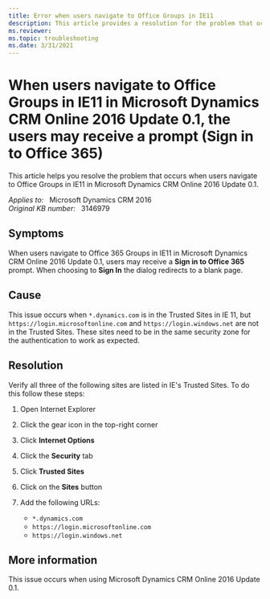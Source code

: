 ```yaml
---
title: Error when users navigate to Office Groups in IE11
description: This article provides a resolution for the problem that occurs when users navigate to Office Groups in IE11 in Microsoft Dynamics CRM Online 2016 Update 0.1.
ms.reviewer: 
ms.topic: troubleshooting
ms.date: 3/31/2021
---
```

# When users navigate to Office Groups in IE11 in Microsoft Dynamics CRM Online 2016 Update 0.1, the users may receive a prompt (Sign in to Office 365)

This article helps you resolve the problem that occurs when users navigate to Office Groups in IE11 in Microsoft Dynamics CRM Online 2016 Update 0.1.

_Applies to:_ &nbsp; Microsoft Dynamics CRM 2016  
_Original KB number:_ &nbsp; 3146979

## Symptoms

When users navigate to Office 365 Groups in IE11 in Microsoft Dynamics CRM Online 2016 Update 0.1, users may receive a **Sign in to Office 365** prompt. When choosing to **Sign In** the dialog redirects to a blank page.

## Cause

This issue occurs when `*.dynamics.com` is in the Trusted Sites in IE 11, but `https://login.microsoftonline.com` and `https://login.windows.net` are not in the Trusted Sites. These sites need to be in the same security zone for the authentication to work as expected.

## Resolution

Verify all three of the following sites are listed in IE's Trusted Sites. To do this follow these steps:

1. Open Internet Explorer
1. Click the gear icon in the top-right corner
1. Click **Internet Options**
1. Click the **Security** tab
1. Click **Trusted Sites**
1. Click on the **Sites** button
1. Add the following URLs:

    - `*.dynamics.com`
    - `https://login.microsoftonline.com`
    - `https://login.windows.net`

## More information

This issue occurs when using Microsoft Dynamics CRM Online 2016 Update 0.1.
